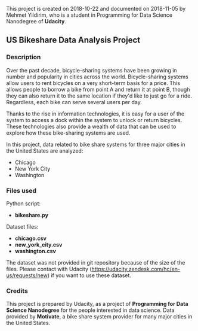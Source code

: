 This project is created on 2018-10-22 and documented on 2018-11-05 by Mehmet Yildirim, who is a student in Programming for Data Science Nanodegree of **Udacity**.

## US Bikeshare Data Analysis Project
### Description
Over the past decade, bicycle-sharing systems have been growing in number and popularity in cities across the world. Bicycle-sharing systems allow users to rent bicycles on a very short-term basis for a price. This allows people to borrow a bike from point A and return it at point B, though they can also return it to the same location if they'd like to just go for a ride. Regardless, each bike can serve several users per day.

Thanks to the rise in information technologies, it is easy for a user of the system to access a dock within the system to unlock or return bicycles. These technologies also provide a wealth of data that can be used to explore how these bike-sharing systems are used.

In this project, data related to bike share systems for three major cities in the United States are analyzed:
* Chicago
* New York City
* Washington

### Files used
Python script:

* **bikeshare.py**

Dataset files:

* **chicago.csv**
* **new_york_city.csv**
* **washington.csv**

The dataset was not provided in git repository because of the size of the files. Please contact with Udacity (https://udacity.zendesk.com/hc/en-us/requests/new) if you want to use these dataset.

### Credits
This project is prepared by Udacity, as a project of **Programming for Data Science Nanodegree** for the people interested in data science.
Data provided by **Motivate**, a bike share system provider for many major cities in the United States.
